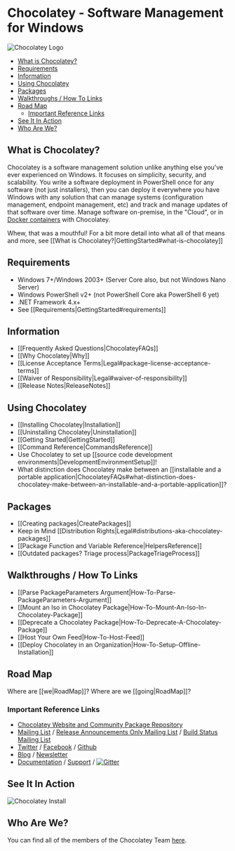 # Chocolatey - Software Management for Windows

![Chocolatey Logo](https://cdn.rawgit.com/chocolatey/choco/14a627932c78c8baaba6bef5f749ebfa1957d28d/docs/logo/chocolateyicon.gif "Chocolatey")

<!-- TOC -->

- [What is Chocolatey?](#what-is-chocolatey)
- [Requirements](#requirements)
- [Information](#information)
- [Using Chocolatey](#using-chocolatey)
- [Packages](#packages)
- [Walkthroughs / How To Links](#walkthroughs-how-to-links)
- [Road Map](#road-map)
  - [Important Reference Links](#important-reference-links)
- [See It In Action](#see-it-in-action)
- [Who Are We?](#who-are-we)

<!-- /TOC -->

## What is Chocolatey?
Chocolatey is a software management solution unlike anything else you've ever experienced on Windows. It focuses on simplicity, security, and scalability. You write a software deployment in PowerShell once for any software (not just installers), then you can deploy it everywhere you have Windows with any solution that can manage systems (configuration management, endpoint management, etc) and track and manage updates of that software over time. Manage software on-premise, in the "Cloud", or in [Docker containers](https://github.com/Microsoft/vsts-agent-docker/blob/f870fbf259a803c6a6d902e1c01f631936069d66/windows/servercore/10.0.14393/standard/VS2017/Dockerfile) with Chocolatey.

Whew, that was a mouthful! For a bit more detail into what all of that means and more, see [[What is Chocolatey?|GettingStarted#what-is-chocolatey]]

## Requirements
* Windows 7+/Windows 2003+ (Server Core also, but not Windows Nano Server)
* Windows PowerShell v2+ (not PowerShell Core aka PowerShell 6 yet)
* .NET Framework 4.x+
* See [[Requirements|GettingStarted#requirements]]

## Information

* [[Frequently Asked Questions|ChocolateyFAQs]]
* [[Why Chocolatey|Why]]
* [[License Acceptance Terms|Legal#package-license-acceptance-terms]]
* [[Waiver of Responsibility|Legal#waiver-of-responsibility]]
* [[Release Notes|ReleaseNotes]]

## Using Chocolatey

* [[Installing Chocolatey|Installation]]
* [[Uninstalling Chocolatey|Uninstallation]]
* [[Getting Started|GettingStarted]]
* [[Command Reference|CommandsReference]]
* Use Chocolatey to set up [[source code development environments|DevelopmentEnvironmentSetup]]!
* What distinction does Chocolatey make between an [[installable and a portable application|ChocolateyFAQs#what-distinction-does-chocolatey-make-between-an-installable-and-a-portable-application]]?

## Packages
* [[Creating packages|CreatePackages]]
* Keep in Mind [[Distribution Rights|Legal#distributions-aka-chocolatey-packages]]
* [[Package Function and Variable Reference|HelpersReference]]
* [[Outdated packages? Triage process|PackageTriageProcess]]

## Walkthroughs / How To Links
* [[Parse PackageParameters Argument|How-To-Parse-PackageParameters-Argument]]
* [[Mount an Iso in Chocolatey Package|How-To-Mount-An-Iso-In-Chocolatey-Package]]
* [[Deprecate a Chocolatey Package|How-To-Deprecate-A-Chocolatey-Package]]
* [[Host Your Own Feed|How-To-Host-Feed]]
* [[Deploy Chocolatey in an Organization|How-To-Setup-Offline-Installation]]

## Road Map
Where are [[we|RoadMap]]? Where are we [[going|RoadMap]]?

### Important Reference Links

 * [Chocolatey Website and Community Package Repository](https://chocolatey.org)
 * [Mailing List](http://groups.google.com/group/chocolatey) / [Release Announcements Only Mailing List](https://groups.google.com/group/chocolatey-announce) / [Build Status Mailing List](http://groups.google.com/group/chocolatey-build-status)
 * [Twitter](https://twitter.com/chocolateynuget) / [Facebook](https://www.facebook.com/ChocolateySoftware) / [Github](https://github.com/chocolatey)
 * [Blog](https://chocolatey.org/blog) / [Newsletter](https://chocolatey.us8.list-manage1.com/subscribe?u=86a6d80146a0da7f2223712e4&id=73b018498d)
 * [Documentation](https://chocolatey.org/docs) / [Support](https://chocolatey.org/support) / [![Gitter](https://badges.gitter.im/Join%20Chat.svg)](https://gitter.im/chocolatey/choco?utm_source=badge&utm_medium=badge&utm_campaign=pr-badge&utm_content=badge)

## See It In Action
![Chocolatey Install](https://raw.githubusercontent.com/wiki/chocolatey/choco/images/gifs/choco_install.gif)

## Who Are We?
You can find all of the members of the Chocolatey Team [here](https://github.com/orgs/chocolatey/people).
